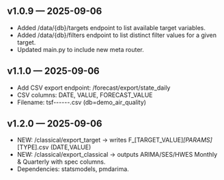## v1.0.9 — 2025-09-06
- Added /data/{db}/targets endpoint to list available target variables.
- Added /data/{db}/filters endpoint to list distinct filter values for a given target.
- Updated main.py to include new meta router.

## v1.1.0 — 2025-09-06
- Add CSV export endpoint: /forecast/export/state_daily
- CSV columns: DATE, VALUE, FORECAST_VALUE
- Filename: tsf-<db>-<state>-<target>-<agg>-<method>-<YYYYMMDD>.csv (db=demo_air_quality)


## v1.2.0 — 2025-09-06
- NEW: /classical/export_target -> writes F_[TARGET_VALUE]_[PARAMS]_[TYPE].csv (DATE,VALUE)
- NEW: /classical/export_classical -> outputs ARIMA/SES/HWES Monthly & Quarterly with spec columns.
- Dependencies: statsmodels, pmdarima.
